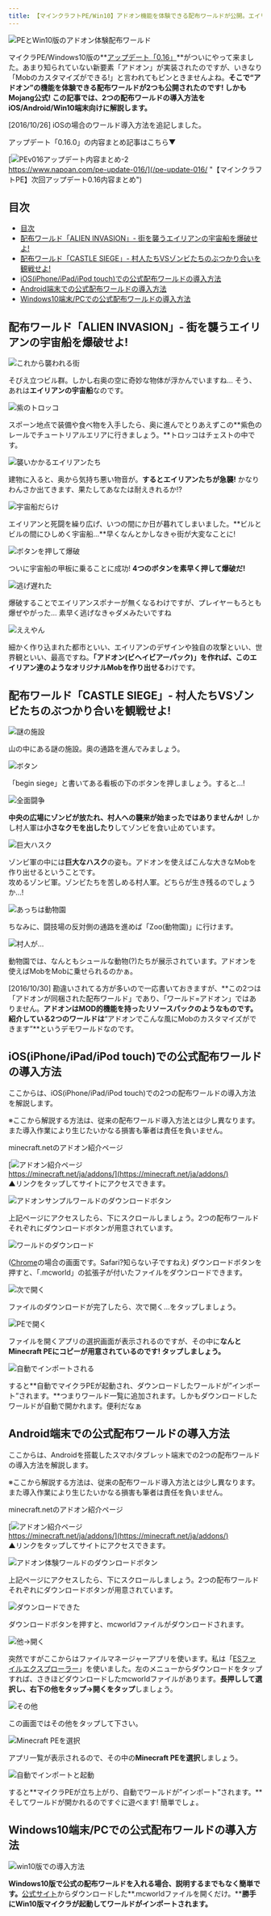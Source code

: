 ```yaml
---
title: 【マインクラフトPE/Win10】アドオン機能を体験できる配布ワールドが公開。エイリアン襲来&村人とゾンビのバトル
---
```


![PEとWin10版のアドオン体験配布ワールド](https://cdn-ak.f.st-hatena.com/images/fotolife/s/sasigume/20210208/20210208103201.png)

マイクラPE/Windows10版の**[アップデート「0.16」](https://www.napoan.com/pe-update-016/)**がついにやって来ました。あまり知られていない新要素「アドオン」が実装されたのですが、いきなり「Mobのカスタマイズができる!」と言われてもピンときませんよね。**そこで“アドオン”の機能を体験できる配布ワールドが2つも公開されたのです! しかもMojang公式! この記事では、2つの配布ワールドの導入方法をiOS/Android/Win10端末向けに解説します。**

\[2016/10/26\] iOSの場合のワールド導入方法を追記しました。

アップデート「0.16.0」の内容まとめ記事はこちら▼

[![PEv016アップデート内容まとめ-2](https://cdn-ak.f.st-hatena.com/images/fotolife/s/sasigume/20210208/20210208104407.png)  
https://www.napoan.com/pe-update-016/](/pe-update-016/ "【マインクラフトPE】次回アップデート0.16内容まとめ")

## 目次

- [目次](#目次)
- [配布ワールド「ALIEN INVASION」- 街を襲うエイリアンの宇宙船を爆破せよ!](#配布ワールドalien-invasion--街を襲うエイリアンの宇宙船を爆破せよ)
- [配布ワールド「CASTLE SIEGE」- 村人たちVSゾンビたちのぶつかり合いを観戦せよ!](#配布ワールドcastle-siege--村人たちvsゾンビたちのぶつかり合いを観戦せよ)
- [iOS(iPhone/iPad/iPod touch)での公式配布ワールドの導入方法](#iosiphoneipadipod-touchでの公式配布ワールドの導入方法)
- [Android端末での公式配布ワールドの導入方法](#android端末での公式配布ワールドの導入方法)
- [Windows10端末/PCでの公式配布ワールドの導入方法](#windows10端末pcでの公式配布ワールドの導入方法)

## 配布ワールド「ALIEN INVASION」- 街を襲うエイリアンの宇宙船を爆破せよ!

![これから襲われる街](https://cdn-ak.f.st-hatena.com/images/fotolife/s/sasigume/20210208/20210208112325.png)

そびえ立つビル群。しかし右奥の空に奇妙な物体が浮かんでいますね… そう、あれは**エイリアンの宇宙船**なのです。

![紫のトロッコ](https://cdn-ak.f.st-hatena.com/images/fotolife/s/sasigume/20210208/20210208112416.png)

スポーン地点で装備や食べ物を入手したら、奥に進んでとりあえずこの**紫色のレールでチュートリアルエリアに行きましょう。**トロッコはチェストの中です。

![襲いかかるエイリアンたち](https://cdn-ak.f.st-hatena.com/images/fotolife/s/sasigume/20210208/20210208112329.png)

建物に入ると、奥から気持ち悪い物音が。**するとエイリアンたちが急襲!** かなりわんさか出てきます、果たしてあなたは耐えきれるか!?

![宇宙船だらけ](https://cdn-ak.f.st-hatena.com/images/fotolife/s/sasigume/20210208/20210208112356.png)

エイリアンと死闘を繰り広げ、いつの間にか日が暮れてしまいました。**ビルとビルの間にひしめく宇宙船…**早くなんとかしなきゃ街が大変なことに!

![ボタンを押して爆破](https://cdn-ak.f.st-hatena.com/images/fotolife/s/sasigume/20210208/20210208112400.png)

ついに宇宙船の甲板に乗ることに成功! **4つのボタンを素早く押して爆破だ!**

![逃げ遅れた](https://cdn-ak.f.st-hatena.com/images/fotolife/s/sasigume/20210208/20210208112406.png)

爆破することでエイリアンスポナーが無くなるわけですが、プレイヤーもろとも爆ぜやがった… 素早く逃げなきゃダメみたいですね

![ええやん](https://cdn-ak.f.st-hatena.com/images/fotolife/s/sasigume/20210208/20210208112410.png)

細かく作り込まれた都市といい、エイリアンのデザインや独自の攻撃といい、世界観といい、最高ですね。**「アドオン(ビヘイビアーパック)」を作れば、このエイリアン達のようなオリジナルMobを作り出せる**わけです。

## 配布ワールド「CASTLE SIEGE」- 村人たちVSゾンビたちのぶつかり合いを観戦せよ!

![謎の施設](https://cdn-ak.f.st-hatena.com/images/fotolife/s/sasigume/20210208/20210208112341.png)

山の中にある謎の施設。奥の通路を進んでみましょう。

![ボタン](https://cdn-ak.f.st-hatena.com/images/fotolife/s/sasigume/20210208/20210208112344.png)

「begin siege」と書いてある看板の下のボタンを押しましょう。すると…!

![全面闘争](https://cdn-ak.f.st-hatena.com/images/fotolife/s/sasigume/20210208/20210208112333.png)

**中央の広場にゾンビが放たれ、村人への襲来が始まったではありませんか!** しかし村人軍は**小さなクモを出したり**してゾンビを食い止めています。

![巨大ハスク](https://cdn-ak.f.st-hatena.com/images/fotolife/s/sasigume/20210208/20210208112337.png)

ゾンビ軍の中には**巨大なハスク**の姿も。アドオンを使えばこんな大きなMobを作り出せるということです。  
攻めるゾンビ軍。ゾンビたちを苦しめる村人軍。どちらが生き残るのでしょうか…!

![あっちは動物園](https://cdn-ak.f.st-hatena.com/images/fotolife/s/sasigume/20210208/20210208112349.png)

ちなみに、闘技場の反対側の通路を進めば「Zoo(動物園)」に行けます。

![村人が...](https://cdn-ak.f.st-hatena.com/images/fotolife/s/sasigume/20210208/20210208112353.png)

動物園では、なんともシュールな動物(?)たちが展示されています。アドオンを使えばMobをMobに乗せられるのかぁ。

\[2016/10/30\] 勘違いされてる方が多いので一応書いておきますが、**この2つは「アドオンが同梱された配布ワールド」であり、「ワールド=アドオン」ではありません。**アドオンはMOD的機能を持ったリソースパックのようなものです。  
紹介している2つのワールドは**“アドオンでこんな風にMobのカスタマイズができます”**というデモワールドなのです。

## iOS(iPhone/iPad/iPod touch)での公式配布ワールドの導入方法

ここからは、iOS(iPhone/iPad/iPod touch)での2つの配布ワールドの導入方法を解説します。

※ここから解説する方法は、従来の配布ワールド導入方法とは少し異なります。また導入作業により生じたいかなる損害も筆者は責任を負いません。

minecraft.netのアドオン紹介ページ

[![アドオン紹介ページ](https://cdn-ak.f.st-hatena.com/images/fotolife/s/sasigume/20210208/20210208085938.png)  
https://minecraft.net/ja/addons/](https://minecraft.net/ja/addons/)  
▲リンクをタップしてサイトにアクセスできます。

![アドオンサンプルワールドのダウンロードボタン](https://cdn-ak.f.st-hatena.com/images/fotolife/s/sasigume/20210208/20210208090616.png)

上記ページにアクセスしたら、下にスクロールしましょう。2つの配布ワールドそれぞれにダウンロードボタンが用意されています。

![ワールドのダウンロード](https://cdn-ak.f.st-hatena.com/images/fotolife/s/sasigume/20210208/20210208092731.png)

([Chrome](https://itunes.apple.com/jp/app/chrome-google-nou-ebuburauza/id535886823)の場合の画面です。Safari?知らない子ですねえ) ダウンロードボタンを押すと、「.mcworld」の拡張子が付いたファイルをダウンロードできます。

![次で開く](https://cdn-ak.f.st-hatena.com/images/fotolife/s/sasigume/20210208/20210208104255.png)

ファイルのダウンロードが完了したら、次で開く…をタップしましょう。

![PEで開く](https://cdn-ak.f.st-hatena.com/images/fotolife/s/sasigume/20210208/20210208105141.png)

ファイルを開くアプリの選択画面が表示されるのですが、その中に**なんとMinecraft PEにコピーが用意されているのです! タップしましょう。**

![自動でインポートされる](https://cdn-ak.f.st-hatena.com/images/fotolife/s/sasigume/20210208/20210208110035.png)

すると**自動でマイクラPEが起動され、ダウンロードしたワールドが”インポート”されます。**つまりワールド一覧に追加されます。しかもダウンロードしたワールドが自動で開かれます。便利だなぁ

## Android端末での公式配布ワールドの導入方法

ここからは、Androidを搭載したスマホ/タブレット端末での2つの配布ワールドの導入方法を解説します。

※ここから解説する方法は、従来の配布ワールド導入方法とは少し異なります。また導入作業により生じたいかなる損害も筆者は責任を負いません。

minecraft.netのアドオン紹介ページ

[![アドオン紹介ページ](https://cdn-ak.f.st-hatena.com/images/fotolife/s/sasigume/20210208/20210208103127.png)  
https://minecraft.net/ja/addons/](https://minecraft.net/ja/addons/)  
▲リンクをタップしてサイトにアクセスできます。

![アドオン体験ワールドのダウンロードボタン](https://cdn-ak.f.st-hatena.com/images/fotolife/s/sasigume/20210208/20210208105708.png)

上記ページにアクセスしたら、下にスクロールしましょう。2つの配布ワールドそれぞれにダウンロードボタンが用意されています。

![ダウンロードできた](https://cdn-ak.f.st-hatena.com/images/fotolife/s/sasigume/20210208/20210208105510.png)

ダウンロードボタンを押すと、mcworldファイルがダウンロードされます。

![他→開く](https://cdn-ak.f.st-hatena.com/images/fotolife/s/sasigume/20210208/20210208121934.png)

突然ですがここからはファイルマネージャーアプリを使います。私は「[ESファイルエクスプローラー](https://play.google.com/store/apps/details?id=com.estrongs.android.pop&hl=ja)」を使いました。左のメニューからダウンロードをタップすれば、さきほどダウンロードしたmcworldファイルがあります。**長押しして選択し、右下の他をタップ→開くをタップ**しましょう。

![その他](https://cdn-ak.f.st-hatena.com/images/fotolife/s/sasigume/20210208/20210208122057.png)

この画面ではその他をタップして下さい。

![Minecraft PEを選択](https://cdn-ak.f.st-hatena.com/images/fotolife/s/sasigume/20210208/20210208121356.png)

アプリ一覧が表示されるので、その中の**Minecraft PEを選択**しましょう。

![自動でインポートと起動](https://cdn-ak.f.st-hatena.com/images/fotolife/s/sasigume/20210208/20210208110544.png)

すると**マイクラPEが立ち上がり、自動でワールドが”インポート”されます。**そしてワールドが開かれるのですぐに遊べます! 簡単でしょ。

## Windows10端末/PCでの公式配布ワールドの導入方法

![win10版での導入方法](https://cdn-ak.f.st-hatena.com/images/fotolife/s/sasigume/20210208/20210208121851.png)

**Windows10版で公式の配布ワールドを入れる場合、説明するまでもなく簡単です。**[公式サイト](https://minecraft.net/ja/addons/)からダウンロードした**.mcworldファイルを開くだけ。****勝手にWin10版マイクラが起動してワールドがインポートされます。**
